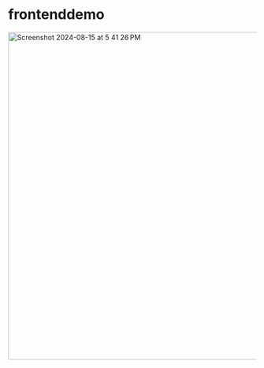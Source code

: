# frontenddemo
<img width="665" alt="Screenshot 2024-08-15 at 5 41 26 PM" src="https://github.com/user-attachments/assets/21bb87bd-7478-4c5a-a578-92bb86d6cd10">
